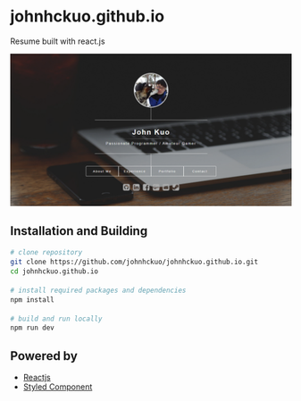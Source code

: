 # johnhckuo.github.io
Resume built with react.js

![image](https://github.com/johnhckuo/johnhckuo.github.io/blob/master/cover.png)

## Installation and Building

```bash
# clone repository
git clone https://github.com/johnhckuo/johnhckuo.github.io.git
cd johnhckuo.github.io

# install required packages and dependencies
npm install

# build and run locally
npm run dev

```
## Powered by
- [Reactjs](https://reactjs.org/)
- [Styled Component](https://www.styled-components.com/)
